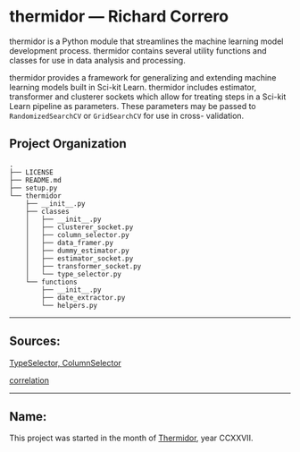 thermidor &mdash; Richard Correro
==============================

thermidor is a Python module that streamlines the machine learning model development process. thermidor contains several utility functions and classes for use in data analysis and processing.

thermidor provides a framework for generalizing and extending machine learning models built in Sci-kit Learn. thermidor includes estimator, transformer and clusterer sockets which allow for treating steps in a Sci-kit Learn pipeline as parameters. These parameters may be passed to `RandomizedSearchCV` or `GridSearchCV` for use in cross-
validation.

Project Organization
------------
```
.
├── LICENSE
├── README.md
├── setup.py
└── thermidor
    ├── __init__.py
    ├── classes
    │   ├── __init__.py
    │   ├── clusterer_socket.py
    │   ├── column_selector.py
    │   ├── data_framer.py
    │   ├── dummy_estimator.py
    │   ├── estimator_socket.py
    │   ├── transformer_socket.py
    │   └── type_selector.py
    └── functions
        ├── __init__.py
        ├── date_extractor.py
        └── helpers.py

```    

-------------
Sources:
-------------
[TypeSelector, ColumnSelector](https://ramhiser.com/post/2018-04-16-building-scikit-learn-pipeline-with-pandas-dataframe/)

[correlation](https://github.com/Erlemar/Erlemar.github.io/blob/master/Notebooks/House_Prices.ipynb)

----------
Name:
----------

This project was started in the month of [Thermidor](https://en.wikipedia.org/wiki/Thermidor), year CCXXVII.
